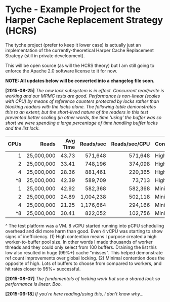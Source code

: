 Tyche - Example Project for the Harper Cache Replacement Strategy (HCRS)
=====

The tyche project (prefer to keep it lower case) is actually just an implementation of the currently-theoretical Harper Cache Replacement Strategy (still in private development).

This will be open source (as will the HCRS theory) but I am still going to enforce the Apache 2.0 software license to it for now.

**NOTE:  All updates below will be converted into a changelog file soon.**

**[2015-08-25]**
*The new lock subsystem is in effect.  Concurrent read/write is working and our MPMC tests are good.  Performance is non-linear (scales with CPU) by means of reference counters protected by locks rather than blocking readers with the locks alone. The following table demonstrates this to an extent; but the short-lived nature of the readers in this test prevented better scaling (in other words, the time 'using' the buffer was so short we were spending a large percentage of time handling buffer locks and the list lock.*

| CPUs |      Reads | Avg Time | Reads/sec | Reads/sec/CPU | Contention |
| ---: | ---------: | -------: | --------: | ------------: | ---------- |
|    1 | 25,000,000 |    43.73 |   571,648 |       571,648 | High(1)    |
|    2 | 25,000,000 |    33.41 |   748,196 |       374,098 | High       |
|    4 | 25,000,000 |    28.36 |   881,461 |       220,365 | High       |
|   ^8 | 25,000,000 |    42.39 |   589,709 |        73,713 | High       |
|    1 | 25,000,000 |    42.92 |   582,368 |       582,368 | Minimal(2) |
|    2 | 25,000,000 |    24.89 | 1,004,238 |       502,118 | Minimal    |
|    4 | 25,000,000 |    21.25 | 1,176,664 |       294,166 | Minimal    |
|   ^8 | 25,000,000 |    30.41 |   822,052 |       102,756 | Minimal    |

^ The test platform was a VM.  8 vCPU started running into pCPU scheduling overhead and did more harm than good.  Even 4 vCPU was starting to show signs of inefficiency.
(1) High contention means I purpose created a high worker-to-buffer pool size.  In other words I made thousands of worker threads and they could only select from 100 buffers.  Draining the list this low also resulted in huge (99%+) cache "misses".  This helped demonstrate ref count improvements over global locking.
(2) Minimal contention does the opposite of high.  Lots of buffers to choose from compared to workers, and hit rates closer to 95%+ successful.

**[2015-08-07]**
*The fundamentals of locking work but use a shared lock so performance is linear.  Boo.*

**[2015-06-18]**
*If you're here reading/using this, I don't know why...*
